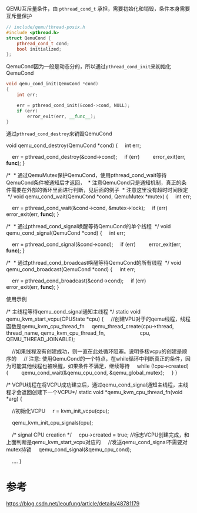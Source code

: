

QEMU互斥量条件，由 `pthread_cond_t` 承担，需要初始化和销毁，条件本身需要互斥量保护

```cpp
// include/qemu/thread-posix.h
#include <pthread.h>
struct QemuCond {
    pthread_cond_t cond;
    bool initialized;
};
```

QemuCond因为一般是动态分的，所以通过`pthread_cond_init`来初始化QemuCond

```cpp
void qemu_cond_init(QemuCond *cond)
{
    int err;

    err = pthread_cond_init(&cond->cond, NULL);
    if (err)
        error_exit(err, __func__);
}
```

通过`pthread_cond_destroy`来销毁QemuCond

void qemu_cond_destroy(QemuCond *cond)
{
    int err;

    err = pthread_cond_destroy(&cond->cond);
    if (err)
        error_exit(err, __func__);
}



/*
 * 通过QemuMutex保护QemuCond，使用pthread_cond_wait等待QemuCond条件被通知后才返回，
 * 注意QemuCond只是通知机制，真正的条件需要在外部的循环里面进行判断，见后面的例子
 * 注意这里没有超时时间限定
 */
void qemu_cond_wait(QemuCond *cond, QemuMutex *mutex)
{
    int err;

    err = pthread_cond_wait(&cond->cond, &mutex->lock);
    if (err)
        error_exit(err, __func__);
}


/*
 * 通过pthread_cond_signal唤醒等待QemuCond的单个线程
 */
void qemu_cond_signal(QemuCond *cond)
{
    int err;

    err = pthread_cond_signal(&cond->cond);
    if (err)
        error_exit(err, __func__);
}

/*
 * 通过pthread_cond_broadcast唤醒等待QemuCond的所有线程
 */
void qemu_cond_broadcast(QemuCond *cond)
{
    int err;

    err = pthread_cond_broadcast(&cond->cond);
    if (err)
        error_exit(err, __func__);
}


使用示例

/* 主线程等待qemu_cond_signal通知主线程 */
static void qemu_kvm_start_vcpu(CPUState *cpu)
{
    //创建VPU对于的qemu线程，线程函数是qemu_kvm_cpu_thread_fn
    qemu_thread_create(cpu->thread, thread_name, qemu_kvm_cpu_thread_fn,
                       cpu, QEMU_THREAD_JOINABLE);

    //如果线程没有创建成功，则一直在此处循环阻塞。说明多核vcpu的创建是顺序的
    // 注意: 使用QemuCond的一个特点，在while循环中判断真正的条件，因为可能其他线程也被唤醒，如果条件不满足，继续等待
    while (!cpu->created) {
        qemu_cond_wait(&qemu_cpu_cond, &qemu_global_mutex);
    }
}


/* VCPU线程在将VCPU成功建立后，通过qemu_cond_signal通知主线程，主线程才会返回创建下一个VCPU*/
static void *qemu_kvm_cpu_thread_fn(void *arg)
{

    //初始化VCPU
    r = kvm_init_vcpu(cpu); 

    qemu_kvm_init_cpu_signals(cpu);

    /* signal CPU creation */
    cpu->created = true; //标志VCPU创建完成，和上面判断是qemu_kvm_start_vcpu对应的
    //发送qemu_cond_signal不需要对mutex持锁
    qemu_cond_signal(&qemu_cpu_cond); 

    ....
}

# 参考

https://blog.csdn.net/leoufung/article/details/48781179